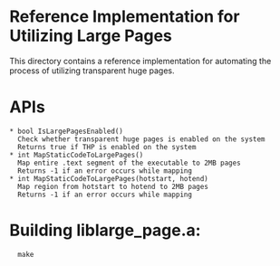 # Reference Implementation for Utilizing Large Pages
This directory contains a reference implementation for automating the process
of utilizing transparent huge pages.

# APIs
```
* bool IsLargePagesEnabled()
  Check whether transparent huge pages is enabled on the system
  Returns true if THP is enabled on the system
* int MapStaticCodeToLargePages()
  Map entire .text segment of the executable to 2MB pages
  Returns -1 if an error occurs while mapping
* int MapStaticCodeToLargePages(hotstart, hotend)
  Map region from hotstart to hotend to 2MB pages
  Returns -1 if an error occurs while mapping
```

# Building liblarge_page.a:
```
  make
```
